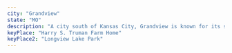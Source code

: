 ```yaml
---
city: "Grandview"
state: "MO"
description: "A city south of Kansas City, Grandview is known for its scenic views and proximity to Longview Lake. It's also home to the Kansas City Chiefs training camp."
keyPlace: "Harry S. Truman Farm Home"
keyPlace2: "Longview Lake Park"
---
```

